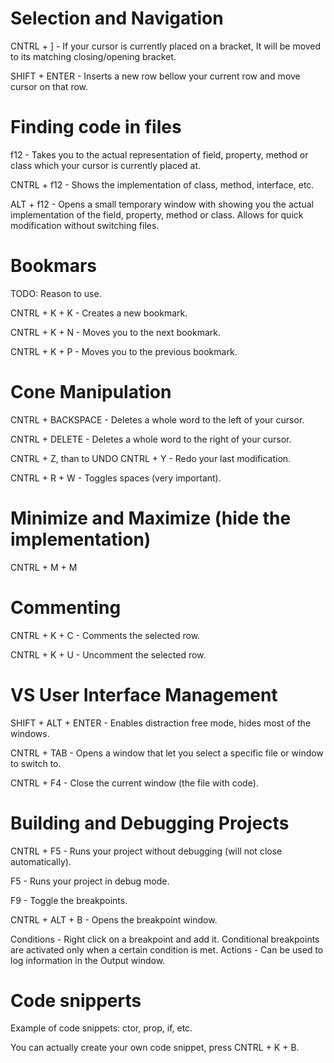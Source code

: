 # Selection and Navigation
CNTRL + ] - If your cursor is currently placed on a bracket, It will be moved to its matching
closing/opening bracket.

SHIFT + ENTER - Inserts a new row bellow your current row and move cursor on that row.

# Finding code in files
f12 - Takes you to the actual representation of field, property, method or class which your cursor is currently placed at.

CNTRL + f12 - Shows the implementation of class, method, interface, etc.

ALT + f12 - Opens a small temporary window with showing you the actual implementation of the field, property, method
or class. Allows for quick modification without switching files.

# Bookmars
TODO: Reason to use.

CNTRL + K + K - Creates a new bookmark.

CNTRL + K + N - Moves you to the next bookmark.

CNTRL + K + P - Moves you to the previous bookmark.

# Cone Manipulation
CNTRL + BACKSPACE - Deletes a whole word to the left of your cursor.

CNTRL + DELETE - Deletes a whole word to the right of your cursor.

CNTRL + Z, than to UNDO CNTRL + Y - Redo your last modification.

CNTRL + R + W - Toggles spaces (very important).
# Minimize and Maximize (hide the implementation)
CNTRL + M + M

# Commenting
CNTRL + K + C - Comments the selected row.

CNTRL + K + U - Uncomment the selected row.

# VS User Interface Management
SHIFT + ALT + ENTER - Enables distraction free mode, hides most of the windows.

CNTRL + TAB - Opens a window that let you select a specific file or window to switch to.

CNTRL + F4 - Close the current window (the file with code).

# Building and Debugging Projects
CNTRL + F5 - Runs your project without debugging (will not close automatically).

F5 - Runs your project in debug mode.

F9 - Toggle the breakpoints.

CNTRL + ALT + B - Opens the breakpoint window.

Conditions - Right click on a breakpoint and add it. Conditional breakpoints are activated only when 
a certain condition is met.
Actions - Can be used to log information in the Output window.

# Code snipperts
Example of code snippets: ctor, prop, if, etc.

You can actually create your own code snippet, press CNTRL + K + B.